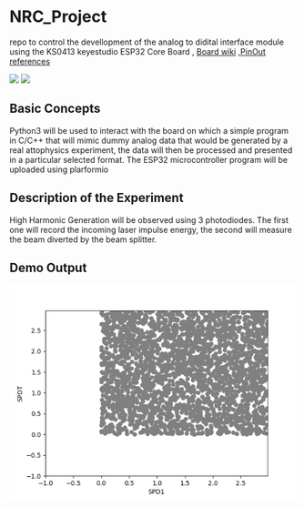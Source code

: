 # NRC_Project

repo to control the devellopment of the analog to didital interface module using  the KS0413 keyestudio ESP32 Core Board , [Board wiki](https://wiki.keyestudio.com/KS0413_keyestudio_ESP32_Core_Board) ,[PinOut references](https://docs.platformio.org/en/latest/platforms/espressif32.html#pinout-diagram)

![](https://wiki.keyestudio.com/images/7/79/0413%E5%9B%BE%E7%89%872.png)
![](https://docs.platformio.org/en/latest/_images/espressif32_debug_pinout.jpg)

 ## Basic Concepts

 Python3 will be used to interact with the board on which a simple program in C/C++  that will mimic dummy analog data that would be generated by a real attophysics experiment, the data will then be processed and presented in a particular selected format.
 The ESP32 microcontroller program will be uploaded using plarformio 

 ## Description of the Experiment
High Harmonic Generation will be observed using 3 photodiodes.
The first  one will record the incoming laser impulse energy, the second will measure the beam diverted by the beam splitter.


## Demo Output

![](https://github.com/Driss-001/NRC_Attoscience_Software/blob/main/Data_Plot.png?raw=true)


